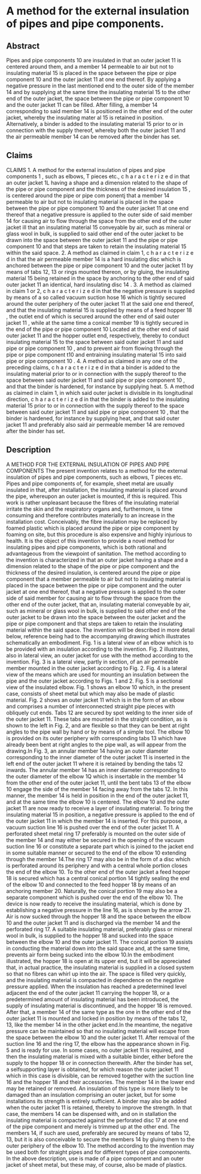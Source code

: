 # A method for the external insulation of pipes and pipe components.

## Abstract
Pipes and pipe components 10 are insulated in that an outer jacket 11 is centered around them, and a member 14 permeable to air but not to insulating material 15 is placed in the space between the pipe or pipe component 10 and the outer jacket 11 at one end thereof. By applying a negative pressure in the last mentioned end to the outer side of the member 14 and by supplying at the same time the insulating material 15 to the other end of the outer jacket, the space between the pipe or pipe component 10 and the outer jacket 11 can be filled. After filling, a member 14 corresponding to said member 14 is positioned in the other end of the outer jacket, whereby the insulating mater al 15 is retained in position. Alternatively, a binder is added to the insulating material 15 prior to or in connection with the supply thereof, whereby both the outer jacket 11 and the air permeable member 14 can be removed after the binder has set.

## Claims
CLAIMS 1. A method for the external insulation of pipes and pipe components 1 , such as elbows, T pieces etc., c h a r a c t e r i z e d in that an outer jacket 1L having a shape and a dimension related to the shape of the pipe or pipe component and the thickness of the desired insulation 15 , is centered around the pipe or pipe com ponentj that a member 14 permeable to air but not to insulating material is placed in the space between the pipe or pipe component 10 and the outer jacket 11 at one end thereof that a negative pressure is applied to the outer side of said member 14 for causing air to flow through the space from the other end of the outer jacket ill that an insulating material 15 conveyable by air, such as mineral or glass wool in bulk, is supplied to said other end of the outer jacket to be drawn into the space between the outer jacket 11 and the pipe or pipe component 10 and that steps are taken to retain the insulating material 15 within the said space. 2. A method as claimed in claim 1, c h a r a c t e r i z e d in that the air permeable member 14 is a hard insulating disc which is anchored between the pipe or pipe component 10 and the outer jacket 11 by means of tabs 12, 13 or rings mounted thereon, or by gluing, the insulating material 15 being retained in the space by anchoring to the other end of said outer jacket 11 an identical, hard insulating disc 14 . 3. A method as claimed in claim 1 or 2, c h a r a c t e r i z e d in that the negative pressure is supplied by means of a so called vacuum suction hose 16 which is tightly secured around the outer periphery of the outer jacket 11 at the said one end thereof, and that the insulating material 15 is supplied by means of a feed hopper 18 , the outlet end of which is secured around the other end of said outer jacket 11 , while at the same time a conical member 19 is tightly secured in the end of the pipe or pipe component 10 Located at the other end of said outer jacket 11 and the hopper outlet end, respectively, thereby to conduct insulating material 15 to the space between said outer jacket 11 and said pipe or pipe component 10 , and to prevent air from flowing through the pipe or pipe component t10 and entraining insulating material 15 into said pipe or pipe component 10 . 4. A method as claimed in any one of the preceding claims, c h a r a c t e r i z e d in that a binder is added to the insulating material prior to or in connection with the supply thereof to the space between said outer jacket 11 and said pipe or pipe component 10 , and that the binder is hardened, for instance by supplying heat. 5. A method as claimed in claim 1, in which said outer jacket is divisible in its longitudinal direction, c h a r a c t e r i z e d in that the binder is added to the insulating material 15 prior to or in connection with the supply thereof to the space between said outer jacket 11 and said pipe or pipe component 10 , that the binder is hardened, for instance by supplying heat, and that said outer jacket 11 and preferably also said air permeable member 14 are removed after the binder has set.

## Description
A METHOD FOR THE EXTERNAL INSULATION OF PIPES AND PIPE COMPONENTS The present invention relates to a method for the external insulation of pipes and pipe components, such as elbows, T pieces etc. Pipes and pipe components of, for example, sheet metal are usually insulated in that, after installation, the insulating material is placed around the pipe, whereupon an outer jacket is mounted, if this is required. This work is rather unpleasant because the fibres of the insulating material irritate the skin and the respiratory organs and, furthermore, is time consuming and therefore contributes materially to an increase in the installation cost. Conceivably, the fibre insulation may be replaced by foamed plastic which is placed around the pipe or pipe component by foaming on site, but this procedure is also expensive and highly injurious to health. It is the object of this invention to provide a novel method for insulating pipes and pipe components, which is both rational and advantageous from the viewpoint of sanitation. The method according to the invention is characterized in that an outer jacket having a shape and a dimension related to the shape of the pipe or pipe component and the thickness of the desired insulation, is centered around the pipe or pipe component that a member permeable to air but not to insulating material is placed in the space between the pipe or pipe component and the outer jacket at one end thereof, that a negative pressure is applied to the outer side of said member for causing air to flow through the space from the other end of the outer jacket, that an, insulating material conveyable by air, such as mineral or glass wool in bulk, is supplied to said other end of the outer jacket to be drawn into the space between the outer jacket and the pipe or pipe component and that steps are taken to retain the insulating material within the said space. The invention will be described in more detail below, reference being had to the accompanying drawing which illustrates schematically an embodiment. Fig. 1 is a lateral view of an elbow which is to be provided with an insulation according to the invention. Fig. 2 illustrates, also in lateral view, an outer jacket for use with the method according to the invention. Fig. 3 is a lateral view, partly in section, of an air permeable member mounted in the outer jacket according to Fig. 2. Fig. 4 is a lateral view of the means which are used for mounting an insulation between the pipe and the outer jacket according to Figs. 1 and 2. Fig. 5 is a sectional view of the insulated elbow. Fig. 1 shows an elbow 10 which, in the present case, consists of sheet metal but which may also be made of plastic material. Fig. 2 shows an outer jacket 11 which is in the form of an elbow and comprises a number of interconnected straight pipe pieces with obliquely cut ends. Tabs 12 are secured by spot welding to the inner side of the outer jacket 11. These tabs are mounted in the straight condition, as is shown to the left in Fig. 2, and are flexible so that they can be bent at right angles to the pipe wall by hand or by means of a simple tool. The elbow 10 is provided on its outer periphery with corresponding tabs 13 which have already been bent at right angles to the pipe wall, as will appear from the drawing.In Fig. 3, an annular member 14 having an outer diameter corresponding to the inner diameter of the outer jacket 11 is inserted in the left end of the outer jacket 11 where it is retained by bending the tabs 12 inwards. The annular member 14 has an inner diameter corresponding to the outer diameter of the elbow 1Q which is insertable in the member 14 from the other end of the outer jacket 11, until the bent tabs 13 of the elbow 10 engage the side of the member 14 facing away from the tabs 12. In this manner, the member 14 is held in position in the end of the outer jacket 11, and at the same time the elbow 10 is centered. The elbow 10 and the outer jacket 11 are now ready to receive a layer of insulating material. To bring the insulating material 15 in position, a negative pressure is applied to the end of the outer jacket 11 in which the member 14 is inserted. For this purpose, a vacuum suction line 16 is pushed over the end of the outer jacket 11. A perforated sheet metal ring 17 preferably is mounted on the outer side of the member 14 and may either be secured in the opening of the vacuum suction line 16 or constitute a separate part which is joined to the jacket end in some suitable manner or secured to the end of the elbow 10 extending through the member 14.The ring 17 may also be in the form of a disc which is perforated around its periphery and with a central whole portion closes the end of the elbow 10. To the other end of the outer jacket a feed hopper 18 is secured which has a central conical portion 14 tightly sealing the end of the elbow 10 and connected to the feed hopper 18 by means of an anchoring member 20. Naturally, the conical portion 19 may also be a separate component which is pushed over the end of the elbow 10. The device is now ready to receive the insulating material, which is done by establishing a negative pressure in the line 16, as is shown by the arrow 21. Air is now sucked through the hopper 18 and the space between the elbow 10 and the outer jacket 11 and is discharged via the member 14 and the perforated ring 17. A suitable insulating material, preferably glass or mineral wool in bulk, is supplied to the hopper 18 and sucked into the space between the elbow 10 and the outer jacket 11. The conical portion 19 assists in conducting the material down into the said space and, at the same time, prevents air form being sucked into the elbow 10.In the embodiment illustrated, the hopper 18 is open at its upper end, but it will be appreciated that, in actual practice, the insulating material is supplied in a closed system so that no fibres can whirl up into the air. The space is filled very quickly, and the insulating material is compacted in dependence on the negative pressure applied. When the insulation has reached a predetermined level adjacent the end of the outer jacket 11 carrying the hopper 18, or a predetermined amount of insulating material has been introduced, the supply of insulating material is discontinued, and the hopper 18 is removed. After that, a member 14 of the same type as the one in the other end of the outer jacket 11 is mounted and locked in position by means of the tabs 12, 13, like the member 14 in the other jacket end.In the meantime, the negative pressure can be maintained so that no insulating material will escape from the space between the elbow 10 and the outer jacket 11. After removal of the suction line 16 and the ring 17, the elbow has the appearance shown in Fig. 5 and is ready for use. In some cases, no outer jacket 11 is required, and then the insulating material is mixed with a suitable binder, either before the supply to the hopper 18 or in connection therewith. After the binder has set, a selfsupporting layer is obtained, for which reason the outer jacket 11 which in this case is divisible, can be removed together with the suction line 16 and the hopper 18 and their accessories. The member 14 in the lower end may be retained or removed. An insulation of this type is more likely to be damaged than an insulation comprising an outer jacket, but for some installations its strength is entirely sufficient. A binder may also be added when the outer jacket 11 is retained, thereby to improve the strength. In that case, the members 14 can be dispensed with, and on in stallation the insulating material is compacted against the perforated disc 17 at one end of the pipe component and merely is trimmed up at the other end. The members 14, if such are used, preferably are secured by means of tabs 12, 13, but it is also conceivable to secure the members 14 by gluing them to the outer periphery of the elbow 10. The method according to the invention may be used both for straight pipes and for different types of pipe components. In the above description, use is made of a pipe component and an outer jacket of sheet metal, but these may, of course, also be made of plastics.